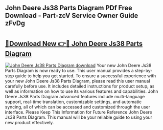## John Deere Js38 Parts Diagram PDf Free Download - Part-zcV Service Owner Guide zFvDg

# <h2><a href="http://dforu4f.blite.top/?on=John+Deere+Js38+Parts+Diagram">🔗Download New 👉🔴 John Deere Js38 Parts Diagram</a></h2>

[![John Deere Js38 Parts Diagram download](https://i.imgur.com/lujVjoI.png)](http://dforu4f.blite.top/?on=John+Deere+Js38+Parts+Diagram)
Your new John Deere Js38 Parts Diagram is now ready to use. This user manual provides a step-by-step guide to help you get started. To ensure a successful experience with your new John Deere Js38 Parts Diagram, please read this user manual carefully before use. It includes detailed instructions for product setup, as well as information on how to use its various features and capabilities. John Deere Js38 Parts Diagram advanced features include multi-language support, real-time translation, customizable settings, and automatic syncing, all of which can be accessed and customized through the user interface. Please Keep This Information for Future Reference John Deere Js38 Parts Diagram. This manual will be your reliable guide to using your new product effectively.
